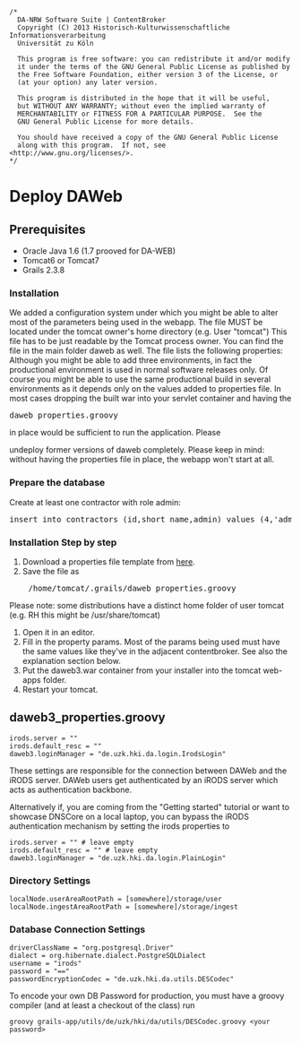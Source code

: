	/*
	  DA-NRW Software Suite | ContentBroker
	  Copyright (C) 2013 Historisch-Kulturwissenschaftliche Informationsverarbeitung
	  Universität zu Köln
	
	  This program is free software: you can redistribute it and/or modify
	  it under the terms of the GNU General Public License as published by
	  the Free Software Foundation, either version 3 of the License, or
	  (at your option) any later version.
	
	  This program is distributed in the hope that it will be useful,
	  but WITHOUT ANY WARRANTY; without even the implied warranty of
	  MERCHANTABILITY or FITNESS FOR A PARTICULAR PURPOSE.  See the
	  GNU General Public License for more details.
	
	  You should have received a copy of the GNU General Public License
	  along with this program.  If not, see <http://www.gnu.org/licenses/>.
	*/
	
# Deploy DAWeb

## Prerequisites

* Oracle Java 1.6 (1.7 prooved for DA-WEB)
* Tomcat6 or Tomcat7 
* Grails 2.3.8

### Installation

We added a configuration system under which you might be able to alter most of the 
parameters being used in the webapp. 
The file MUST be located under the tomcat owner's home directory (e.g. User "tomcat")
This file has to be just readable by the Tomcat process owner. 
You can find the file in the main folder daweb as well. The file lists the following properties:
Although you might be able to add three environments, in fact the productional environment 
is used in normal software releases only. Of course you might be able to use the same productional
build in several environments as it depends only on the values added to properties file. 
In most cases dropping the built war into your servlet container and having the 
<pre>daweb_properties.groovy</pre> in place would be sufficient to run the application. Please
undeploy former versions of daweb completely. Please keep in mind: without having the properties file in place, the webapp won't start 
at all. 


### Prepare the database 

Create at least one contractor with role admin:
<pre>
insert into contractors (id,short_name,admin) values (4,'admin',1)
</pre>
 
### Installation Step by step

1. Download a properties file template from 
[here](https://github.com/da-nrw/DNSCore/blob/master/DAWeb/daweb3_properties.groovy.dev).
1. Save the file as 
<pre>
    /home/tomcat/.grails/daweb_properties.groovy
</pre> 
Please note: some distributions have a distinct home folder of user tomcat (e.g. RH this might be /usr/share/tomcat)
1. Open it in an editor.
1. Fill in the property params. Most of the params being used must have the same values like they've in the adjacent contentbroker. See also the explanation section below.
1. Put the daweb3.war container from your installer into the tomcat web-apps folder.
1. Restart your tomcat.

## daweb3_properties.groovy

    irods.server = ""
    irods.default_resc = ""
    daweb3.loginManager = "de.uzk.hki.da.login.IrodsLogin"

These settings are responsible for the connection between DAWeb and the
iRODS server. DAWeb users get authenticated by an iRODS server which acts
as authentication backbone.

Alternatively if, you are coming from the "Getting started" tutorial or
want to showcase DNSCore on a local laptop, you can bypass the iRODS authentication
mechanism by setting the irods properties to
    
    irods.server = "" # leave empty
    irods.default_resc = "" # leave empty
    daweb3.loginManager = "de.uzk.hki.da.login.PlainLogin"
    
### Directory Settings

    localNode.userAreaRootPath = [somewhere]/storage/user 
    localNode.ingestAreaRootPath = [somewhere]/storage/ingest

### Database Connection Settings

    driverClassName = "org.postgresql.Driver"
    dialect = org.hibernate.dialect.PostgreSQLDialect
    username = "irods"
    password = "=="
    passwordEncryptionCodec = "de.uzk.hki.da.utils.DESCodec"


To encode your own DB Password for production, you must have a groovy compiler (and at least a checkout of the class) run 
    
    groovy grails-app/utils/de/uzk/hki/da/utils/DESCodec.groovy <your password>

